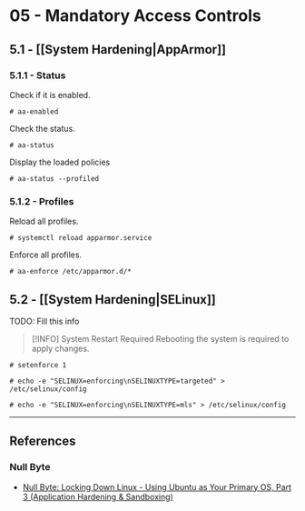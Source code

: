 # 05 - Mandatory Access Controls

## 5.1 - [[System Hardening|AppArmor]]

### 5.1.1 - Status

Check if it is enabled.

```
# aa-enabled
```

Check the status.

```
# aa-status
```

Display the loaded policies

```
# aa-status --profiled
```

### 5.1.2 - Profiles

Reload all profiles.

```
# systemctl reload apparmor.service
```

Enforce all profiles.

```
# aa-enforce /etc/apparmor.d/*
```

## 5.2 - [[System Hardening|SELinux]]

TODO: Fill this info

> [!INFO] System Restart Required
> Rebooting the system is required to apply changes.

```
# setenforce 1
```

```
# echo -e "SELINUX=enforcing\nSELINUXTYPE=targeted" > /etc/selinux/config
```

```
# echo -e "SELINUX=enforcing\nSELINUXTYPE=mls" > /etc/selinux/config
```

---
## References

### Null Byte

- [Null Byte: Locking Down Linux - Using Ubuntu as Your Primary OS, Part 3 (Application Hardening & Sandboxing)](https://null-byte.wonderhowto.com/how-to/locking-down-linux-using-ubuntu-as-your-primary-os-part-3-application-hardening-sandboxing-0185710/)